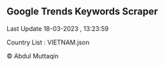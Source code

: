 

## Google Trends Keywords Scraper 
 
Last Update 18-03-2023 , 13:23:59

Country List :
VIETNAM.json



© Abdul Muttaqin 
